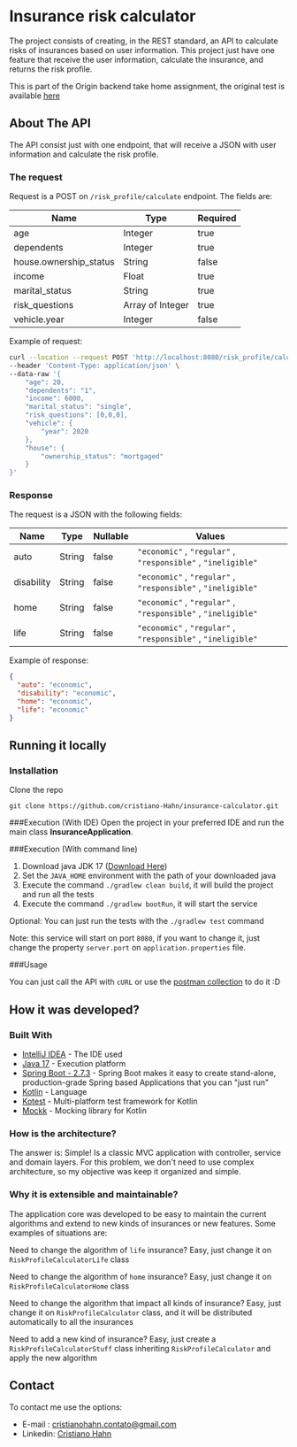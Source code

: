 # Insurance risk calculator
The project consists of creating, in the REST standard, an API to calculate risks of insurances based on user information. This project just have one feature that receive the user information, calculate the insurance, and returns the risk profile.

This is part of the Origin backend take home assignment, the original test is available [here](https://github.com/OriginFinancial/origin-backend-take-home-assignment#readme)  

## About The API

The API consist just with one endpoint, that will receive a JSON with user information and calculate the risk profile.

### The request
Request is a POST on  `/risk_profile/calculate`  endpoint. The fields are:

Name | Type | Required
--- | --- |---
age | Integer | true
dependents | Integer | true
house.ownership_status | String | false
income | Float | true
marital_status | String | true
risk_questions | Array of Integer | true
vehicle.year | Integer | false

Example of request:

```bash
curl --location --request POST 'http://localhost:8080/risk_profile/calculate' \
--header 'Content-Type: application/json' \
--data-raw '{
    "age": 20,
    "dependents": "1",
    "income": 6000,
    "marital_status": "single",
    "risk_questions": [0,0,0],
    "vehicle": {
        "year": 2020
    },
    "house": {
        "ownership_status": "mortgaged"
    }
}'
```

### Response
The request is a JSON with the following fields: 

Name | Type | Nullable | Values
--- | --- |--- |---
auto | String | false | `"economic"` , `"regular"` ,  `"responsible"` , `"ineligible"`
disability | String | false | `"economic"` , `"regular"` ,  `"responsible"` , `"ineligible"`
home | String | false | `"economic"` , `"regular"` ,  `"responsible"` , `"ineligible"`
life | String | false | `"economic"` , `"regular"` ,  `"responsible"` , `"ineligible"`

Example of response: 

```JSON
{
  "auto": "economic",
  "disability": "economic",
  "home": "economic",
  "life": "economic"
}
```

## Running it locally

### Installation
Clone the repo
```
git clone https://github.com/cristiano-Hahn/insurance-calculator.git
```

###Execution (With IDE)
Open the project in your preferred IDE and run the main class **InsuranceApplication**.

###Execution (With command line)
1. Download java JDK 17 ([Download Here](https://jdk.java.net/archive/))
2. Set the `JAVA_HOME` environment with the path of your downloaded java
3. Execute the command `./gradlew clean build`, it will build the project and run all the tests
4. Execute the command `./gradlew bootRun`, it will start the service

Optional: You can just run the tests with the `./gradlew test` command

Note: this service will start on port `8080`, if you want to change it, just change the property `server.port` on `application.properties` file.

###Usage

You can just call the API with `cURL` or use the  [postman collection](docs/Insurance_app.postman_collection.json)  to do it :D

## How it was developed?

### Built With
* [IntelliJ IDEA](https://www.jetbrains.com/pt-br/idea/) - The IDE used
* [Java 17](https://www.java.com/pt-BR/) - Execution platform
* [Spring Boot - 2.7.3](https://spring.io/projects/spring-boot) - Spring Boot makes it easy to create stand-alone, production-grade Spring based Applications that you can "just run"
* [Kotlin](https://kotlinlang.org/) - Language
* [Kotest](https://kotest.io/) - Multi-platform test framework for Kotlin
* [Mockk](https://mockk.io/) - Mocking library for Kotlin

### How is the architecture?
The answer is: Simple! Is a classic MVC application with controller, service and domain layers. For this problem, we don't need to use complex architecture, so my objective was keep it organized and simple.

### Why it is extensible and maintainable?
The application core was developed to be easy to maintain the current algorithms and extend to new kinds of insurances or new features. Some examples of situations are:

Need to change the algorithm of `life` insurance? Easy, just change it on `RiskProfileCalculatorLife` class

Need to change the algorithm of `home` insurance? Easy, just change it on `RiskProfileCalculatorHome` class

Need to change the algorithm that impact all kinds of insurance? Easy, just change it on `RiskProfileCalculator` class, and it will be distributed automatically to all the insurances

Need to add a new kind of insurance? Easy, just create a `RiskProfileCalculatorStuff` class inheriting `RiskProfileCalculator` and apply the new algorithm

## Contact

To contact me use the options:
* E-mail  : cristianohahn.contato@gmail.com
* Linkedin: [Cristiano Hahn](https://www.linkedin.com/in/cristiano-dall-agnol-hahn-78a386128/)